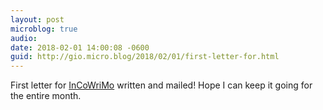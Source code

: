 ```yaml
---
layout: post
microblog: true
audio: 
date: 2018-02-01 14:00:08 -0600
guid: http://gio.micro.blog/2018/02/01/first-letter-for.html
---
```

First letter for [InCoWriMo](https://incowrimo.org) written and mailed! Hope I can keep it going for the entire month.
